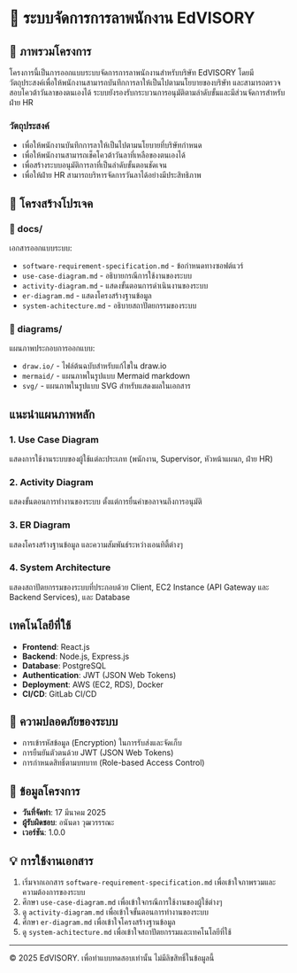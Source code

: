 # 📑 ระบบจัดการการลาพนักงาน EdVISORY

## 📖 ภาพรวมโครงการ
โครงการนี้เป็นการออกแบบระบบจัดการการลาพนักงานสำหรับบริษัท EdVISORY โดยมีวัตถุประสงค์เพื่อให้พนักงานสามารถบันทึกการลาให้เป็นไปตามนโยบายของบริษัท และสามารถตรวจสอบโควต้าวันลาของตนเองได้ ระบบยังรองรับกระบวนการอนุมัติตามลำดับขั้นและมีส่วนจัดการสำหรับฝ่าย HR

### วัตถุประสงค์
- เพื่อให้พนักงานบันทึกการลาให้เป็นไปตามนโยบายที่บริษัทกำหนด
- เพื่อให้พนักงานสามารถเช็คโควต้าวันลาที่เหลือของตนเองได้
- เพื่อสร้างระบบอนุมัติการลาที่เป็นลำดับขั้นตอนชัดเจน
- เพื่อให้ฝ่าย HR สามารถบริหารจัดการวันลาได้อย่างมีประสิทธิภาพ

## 📂 โครงสร้างโปรเจค

### 📁 docs/
เอกสารออกแบบระบบ:
- `software-requirement-specification.md` - ข้อกำหนดทางซอฟต์แวร์
- `use-case-diagram.md` - อธิบายกรณีการใช้งานของระบบ
- `activity-diagram.md` - แสดงขั้นตอนการดำเนินงานของระบบ
- `er-diagram.md` - แสดงโครงสร้างฐานข้อมูล
- `system-achitecture.md` - อธิบายสถาปัตยกรรมของระบบ

### 📁 diagrams/
แผนภาพประกอบการออกแบบ:
- `draw.io/` - ไฟล์ต้นฉบับสำหรับแก้ไขใน draw.io
- `mermaid/` - แผนภาพในรูปแบบ Mermaid markdown
- `svg/` - แผนภาพในรูปแบบ SVG สำหรับแสดงผลในเอกสาร

## แนะนำแผนภาพหลัก

### 1. Use Case Diagram
แสดงการใช้งานระบบของผู้ใช้แต่ละประเภท (พนักงาน, Supervisor, หัวหน้าแผนก, ฝ่าย HR)

### 2. Activity Diagram
แสดงขั้นตอนการทำงานของระบบ ตั้งแต่การยื่นคำขอลาจนถึงการอนุมัติ

### 3. ER Diagram
แสดงโครงสร้างฐานข้อมูล และความสัมพันธ์ระหว่างเอนทิตี้ต่างๆ

### 4. System Architecture
แสดงสถาปัตยกรรมของระบบที่ประกอบด้วย Client, EC2 Instance (API Gateway และ Backend Services), และ Database

## เทคโนโลยีที่ใช้
- **Frontend**: React.js
- **Backend**: Node.js, Express.js
- **Database**: PostgreSQL
- **Authentication**: JWT (JSON Web Tokens)
- **Deployment**: AWS (EC2, RDS), Docker
- **CI/CD**: GitLab CI/CD

## 🔐 ความปลอดภัยของระบบ
- การเข้ารหัสข้อมูล (Encryption) ในการรับส่งและจัดเก็บ
- การยืนยันตัวตนด้วย JWT (JSON Web Tokens)
- การกำหนดสิทธิ์ตามบทบาท (Role-based Access Control)

## 📅 ข้อมูลโครงการ
- **วันที่จัดทำ**: 17 มีนาคม 2025
- **ผู้รับผิดชอบ**: อนันดา วุฒวรรรณะ
- **เวอร์ชัน**: 1.0.0

## 💡 การใช้งานเอกสาร
1. เริ่มจากเอกสาร `software-requirement-specification.md` เพื่อเข้าใจภาพรวมและความต้องการของระบบ
2. ศึกษา `use-case-diagram.md` เพื่อเข้าใจกรณีการใช้งานของผู้ใช้ต่างๆ
3. ดู `activity-diagram.md` เพื่อเข้าใจขั้นตอนการทำงานของระบบ
4. ศึกษา `er-diagram.md` เพื่อเข้าใจโครงสร้างฐานข้อมูล
5. ดู `system-achitecture.md` เพื่อเข้าใจสถาปัตยกรรมและเทคโนโลยีที่ใช้

---

© 2025 EdVISORY. เพื่อทำแบบทดสอบเท่านั้น ไม่มีลิขสิทธิ์ในข้อมูลนี้
